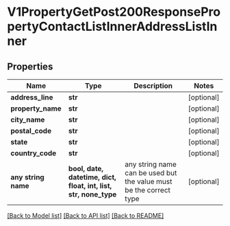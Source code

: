# V1PropertyGetPost200ResponsePropertyContactListInnerAddressListInner


## Properties
Name | Type | Description | Notes
------------ | ------------- | ------------- | -------------
**address_line** | **str** |  | [optional] 
**property_name** | **str** |  | [optional] 
**city_name** | **str** |  | [optional] 
**postal_code** | **str** |  | [optional] 
**state** | **str** |  | [optional] 
**country_code** | **str** |  | [optional] 
**any string name** | **bool, date, datetime, dict, float, int, list, str, none_type** | any string name can be used but the value must be the correct type | [optional]

[[Back to Model list]](../README.md#documentation-for-models) [[Back to API list]](../README.md#documentation-for-api-endpoints) [[Back to README]](../README.md)



